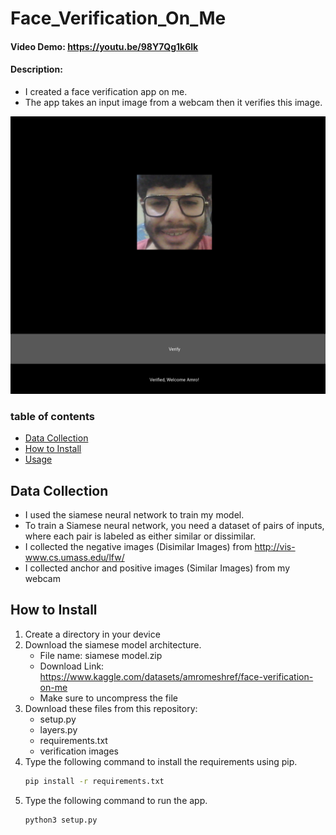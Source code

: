 # Face_Verification_On_Me

#### Video Demo: https://youtu.be/98Y7Qg1k6lk 

#### Description:

- I created a face verification app on me.
- The app takes an input image from a webcam then it verifies this image.

<div align="center">
<img src= "app.png" style="width:600px;height:600;">
</div>

### table of contents
- [Data Collection](#Data-Collection)
- [How to Install](#how-to-install)
- [Usage](#usage)




## Data Collection

- I used the siamese neural network to train my model.
- To train a Siamese neural network, you need a dataset of pairs of inputs, where each pair is labeled as either similar or dissimilar.
- I collected the negative images (Disimilar Images) from  http://vis-www.cs.umass.edu/lfw/
- I collected anchor and positive images (Similar Images) from my webcam

## How to Install
1. Create a directory in your device
2. Download the siamese model architecture.
   - File name: siamese model.zip
   - Download Link: https://www.kaggle.com/datasets/amromeshref/face-verification-on-me
   - Make sure to uncompress the file
3. Download these files from this repository:
   - setup.py
   - layers.py
   - requirements.txt
   - verification images
4.  Type the following command to install the requirements using pip.
    ```bash
    pip install -r requirements.txt
    ```
5.  Type the following command to run the app.
    ```bash
    python3 setup.py
    ```  
